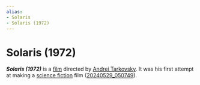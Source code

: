 ```yaml
---
alias:
- Solaris
- Solaris (1972)
---
```


# Solaris (1972)

_**Solaris (1972)**_ is a [film](film.md) directed by [Andrei Tarkovsky](andrei-tarkovsky.md). It was his first attempt at making a [science fiction](science-fiction.md) film ([20240529_050749](../entries/20240529_050749.md)).
